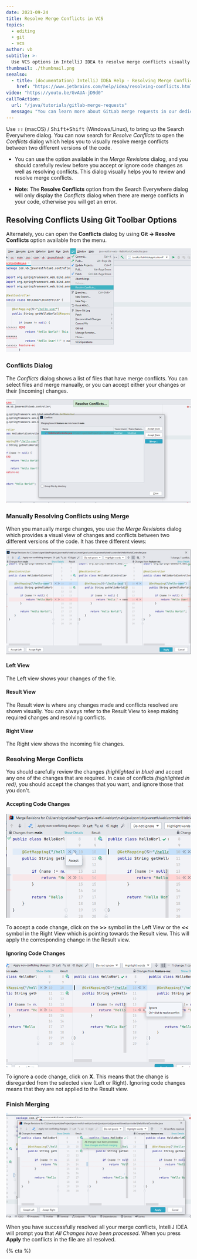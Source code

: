 ```yaml
---
date: 2021-09-24
title: Resolve Merge Conflicts in VCS
topics:
  - editing
  - git
  - vcs
author: vb
subtitle: >-
  Use VCS options in IntelliJ IDEA to resolve merge conflicts visually in the editor.
thumbnail: ./thumbnail.png
seealso:
  - title: (documentation) IntelliJ IDEA Help - Resolving Merge Conflicts
    href: "https://www.jetbrains.com/help/idea/resolving-conflicts.html"
video: "https://youtu.be/GvAUA-jD9d0"
callToAction:
  url: "/java/tutorials/gitlab-merge-requests"
  message: "You can learn more about GitLab merge requests in our dedicated tutorial!"
---
```


Use <kbd>⇧⇧</kbd> (macOS) / <kbd>Shift+Shift</kbd> (Windows/Linux), to bring up the Search Everywhere dialog. You can now search for _Resolve Conflicts_ to open the _Conflicts_ dialog which helps you to visually resolve merge conflicts between two different versions of the code.

- You can use the option available in the _Merge Revisions_ dialog, and you should carefully review before you accept or ignore code changes as well as resolving conflicts. This dialog visually helps you to review and resolve merge conflicts.

- **Note:** The **Resolve Conflicts** option from the Search Everywhere dialog will only display the _Conflicts_ dialog when there are merge conflicts in your code, otherwise you will get an error.

## Resolving Conflicts Using Git Toolbar Options

Alternately, you can open the **Conflicts** dialog by using **Git -> Resolve Conflicts** option available from the menu.

![Resolve Conflicts Using Git Toolbar](git-resolve-conflicts-toolbar.png)

### Conflicts Dialog

The _Conflicts_ dialog shows a list of files that have merge conflicts. You can select files and merge manually, or
you can accept either your changes or their (incoming) changes.

![Conflicts Dialog Showing List of Conflicted Files](conflicts-dialog.png)

### Manually Resolving Conflicts using Merge

When you manually merge changes, you use the _Merge Revisions_ dialog which provides a visual view of changes and
conflicts between two different versions of the code. It has three different views:

![Merge Revisions Dialog](merge-revisions-dialog.png)

#### Left View

The Left view shows your changes of the file.

#### Result View

The Result view is where any changes made and conflicts resolved are shown visually. You can always refer to the Result
View to keep making required changes and resolving conflicts.

#### Right View

The Right view shows the incoming file changes.

### Resolving Merge Conflicts

You should carefully review the changes _(highlighted in blue)_ and accept any one of the changes that are required.
In case of conflicts _(highlighted in red)_, you should accept the changes that you want, and ignore those that you
don't.

#### Accepting Code Changes

![Accept Code Change](accept-change.png)

To accept a code change, click on the **>>** symbol in the Left View or the **<<** symbol in the Right View which is
pointing towards the Result view. This will apply the corresponding change in the Result view.

#### Ignoring Code Changes

![Ignore Code Change](ignore-change.png)

To ignore a code change, click on **X**. This means that the change is disregarded from the selected view (Left or
Right). Ignoring code changes means that they are not applied to the Result view.

### Finish Merging

![Save Changes to Finish Merging](finish-merging.png)

When you have successfully resolved all your merge conflicts, IntelliJ IDEA will prompt you that _All Changes have been
processed_. When you press **Apply** the conflicts in the file are all resolved.

{% cta %}
